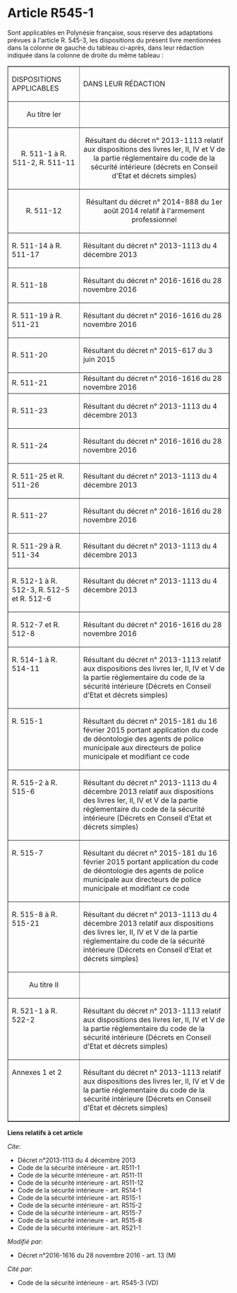 # Article R545-1

Sont applicables en Polynésie française, sous réserve des adaptations prévues à l'article R. 545-3, les dispositions du
présent livre mentionnées dans la colonne de gauche du tableau ci-après, dans leur rédaction indiquée dans la colonne de
droite du même tableau : 

<table border="1">
  <tbody>
    <tr>
      <td>

DISPOSITIONS APPLICABLES 

</td>
      <td>

DANS LEUR RÉDACTION 

</td>
    </tr>
    <tr>
      <td align="center">

Au titre Ier 

</td>
      <td align="center">

</td>
    </tr>
    <tr>
      <td align="center">

R. 511-1 à R. 511-2, R. 511-11 

</td>
      <td align="center">

Résultant du décret n° 2013-1113 relatif aux dispositions des livres Ier, II, IV et V de la partie réglementaire du code de
la sécurité intérieure (décrets en Conseil d'Etat et décrets simples) 

</td>
    </tr>
    <tr>
      <td align="center">

R. 511-12 

</td>
      <td align="center">

Résultant du décret n° 2014-888 du 1er août 2014 relatif à l'armement professionnel 

</td>
    </tr>
    <tr>
      <td>

R. 511-14 à R. 511-17

</td>
      <td>

Résultant du décret n° 2013-1113 du 4 décembre 2013 

</td>
    </tr>
    <tr>
      <td>R. 511-18</td>
      <td>

Résultant du décret n° 2016-1616 du 28 novembre 2016

</td>
    </tr>
    <tr>
      <td>R. 511-19 à R. 511-21</td>
      <td>

Résultant du décret n° 2016-1616 du 28 novembre 2016    

</td>
    </tr>
    <tr>
      <td>R. 511-20</td>
      <td>

Résultant du décret n° 2015-617 du 3 juin 2015

</td>
    </tr>
    <tr>
      <td align="left">R. 511-21</td>
      <td align="left">Résultant du décret n° 2016-1616 du 28 novembre 2016</td>
    </tr>
    <tr>
      <td>R. 511-23</td>
      <td>

Résultant du décret n° 2013-1113 du 4 décembre 2013 

</td>
    </tr>
    <tr>
      <td>

R. 511-24 

</td>
      <td>

Résultant du décret n° 2016-1616 du 28 novembre 2016 

</td>
    </tr>
    <tr>
      <td>

R. 511-25 et R. 511-26 

</td>
      <td>

Résultant du décret n° 2013-1113 du 4 décembre 2013 

</td>
    </tr>
    <tr>
      <td>

R. 511-27

</td>
      <td>

Résultant du décret n° 2016-1616 du 28 novembre 2016 

</td>
    </tr>
    <tr>
      <td>

R. 511-29 à R. 511-34 

</td>
      <td>

Résultant du décret n° 2013-1113 du 4 décembre 2013 

</td>
    </tr>
    <tr>
      <td align="left" valign="top">

R. 512-1 à R. 512-3, R. 512-5 et R. 512-6

</td>
      <td align="left" valign="top">

Résultant du décret n° 2013-1113 du 4 décembre 2013 

</td>
    </tr>
    <tr>
      <td>

R. 512-7 et R. 512-8

</td>
      <td>

Résultant du décret n° 2016-1616 du 28 novembre 2016 

</td>
    </tr>
    <tr>
      <td align="left" valign="top">

R. 514-1 à R. 514-11 

</td>
      <td align="left" valign="top">

Résultant du décret n° 2013-1113 relatif aux dispositions des livres Ier, II, IV et V de la partie réglementaire du code de
la sécurité intérieure (Décrets en Conseil d'Etat et décrets simples) 

</td>
    </tr>
    <tr>
      <td align="left" valign="top">

R. 515-1 

</td>
      <td align="left" valign="top">

Résultant du décret n° 2015-181 du 16 février 2015 portant application du code de déontologie des agents de police municipale
aux directeurs de police municipale et modifiant ce code 

</td>
    </tr>
    <tr>
      <td align="left" valign="top">

R. 515-2 à R. 515-6 

</td>
      <td align="left" valign="top">

Résultant du décret n° 2013-1113 du 4 décembre 2013 relatif aux dispositions des livres Ier, II, IV et V de la partie
réglementaire du code de la sécurité intérieure (Décrets en Conseil d'Etat et décrets simples) 

</td>
    </tr>
    <tr>
      <td align="left" valign="top">

R. 515-7 

</td>
      <td align="left" valign="top">

Résultant du décret n° 2015-181 du 16 février 2015 portant application du code de déontologie des agents de police municipale
aux directeurs de police municipale et modifiant ce code 

</td>
    </tr>
    <tr>
      <td align="left" valign="top">

R. 515-8 à R. 515-21

</td>
      <td align="left" valign="top">

Résultant du décret n° 2013-1113 du 4 décembre 2013 relatif aux dispositions des livres Ier, II, IV et V de la partie
réglementaire du code de la sécurité intérieure (Décrets en Conseil d'Etat et décrets simples) 

</td>
    </tr>
    <tr>
      <td align="center">

Au titre II 

</td>
      <td align="center">

</td>
    </tr>
    <tr>
      <td align="left" valign="top">

R. 521-1 à R. 522-2 

</td>
      <td align="left" valign="top">

Résultant du décret n° 2013-1113 relatif aux dispositions des livres Ier, II, IV et V de la partie réglementaire du code de
la sécurité intérieure (Décrets en Conseil d'Etat et décrets simples) 

</td>
    </tr>
    <tr>
      <td align="left" valign="top">

Annexes 1 et 2 

</td>
      <td align="left" valign="top">

Résultant du décret n° 2013-1113 relatif aux dispositions des livres Ier, II, IV et V de la partie réglementaire du code de
la sécurité intérieure (Décrets en Conseil d'Etat et décrets simples)

</td>
    </tr>
  </tbody>
</table>

**Liens relatifs à cet article**

_Cite_:

  - Décret n°2013-1113 du 4 décembre 2013
  - Code de la sécurité intérieure - art. R511-1
  - Code de la sécurité intérieure - art. R511-11
  - Code de la sécurité intérieure - art. R511-12
  - Code de la sécurité intérieure - art. R514-1
  - Code de la sécurité intérieure - art. R515-1
  - Code de la sécurité intérieure - art. R515-2
  - Code de la sécurité intérieure - art. R515-7
  - Code de la sécurité intérieure - art. R515-8
  - Code de la sécurité intérieure - art. R521-1

_Modifié par_:

  - Décret n°2016-1616 du 28 novembre 2016 - art. 13 (M)

_Cité par_:

  - Code de la sécurité intérieure - art. R545-3 (VD)
